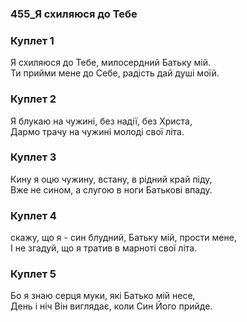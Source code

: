 ### 455_Я схиляюся до Тебе
### Куплет 1
Я схиляюся до Тебе, милосердний Батьку мій. <br/>Ти прийми мене до Себе, радість дай душі моїй.
### Куплет 2
Я блукаю на чужині, без надії, без Христа, <br/>Дармо трачу на чужині молоді свої літа.
### Куплет 3
Кину я оцю чужину, встану, в рідний край піду, <br/>Вже не сином, а слугою в ноги Батькові впаду.
### Куплет 4
скажу, що я - син блудний, Батьку мій, прости мене, <br/>І не згадуй, що я тратив в марноті свої літа.
### Куплет 5
Бо я знаю серця муки, які Батько мій несе, <br/>День і ніч Він виглядає, коли Син Його прийде.
